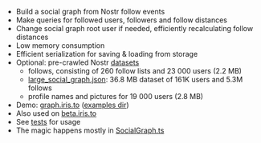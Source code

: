 * Build a social graph from Nostr follow events
* Make queries for followed users, followers and follow distances
* Change social graph root user if needed, efficiently recalculating follow distances
* Low memory consumption
* Efficient serialization for saving & loading from storage
* Optional: pre-crawled Nostr [datasets](./data)
  * follows, consisting of 260 follow lists and 23 000 users (2.2 MB)
  * [large_social_graph.json](https://files.iris.to/large_social_graph.json): 36.8 MB dataset of 161K users and 5.3M follows
  * profile names and pictures for 19 000 users (2.8 MB)
* Demo: [graph.iris.to](https://graph.iris.to) ([examples dir](./examples/))
* Also used on [beta.iris.to](https://beta.iris.to)
* See [tests](./tests/SocialGraph.test.ts) for usage
* The magic happens mostly in [SocialGraph.ts](./src/SocialGraph.ts)
